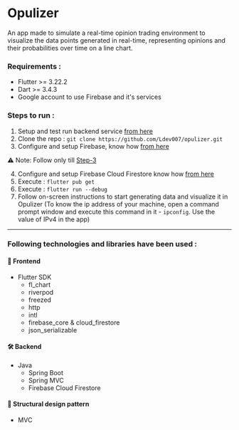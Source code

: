 # Opulizer

An app made to simulate a real-time opinion trading environment to visualize the data points generated in real-time, representing opinions and their probabilities over time on a line chart.

### Requirements :

- Flutter >= 3.22.2
- Dart >= 3.4.3
- Google account to use Firebase and it's services

### Steps to run :

1. Setup and test run backend service [from here](https://github.com/Ldev007/opulator)
2. Clone the repo : ```git clone https://github.com/Ldev007/opulizer.git```
3. Configure and setup Firebase, know how [from here](https://firebase.google.com/docs/flutter/setup?platform=android)

:warning: Note: Follow only till [Step-3](https://firebase.google.com/docs/flutter/setup?platform=android#configure-firebase)

4. Configure and setup Firebase Cloud Firestore know how [from here](https://firebase.google.com/docs/firestore/quickstart#dart)
5. Execute : ```flutter pub get```
6. Execute : ```flutter run --debug```
7. Follow on-screen instructions to start generating data and visualize it in Opulizer (To know the ip address of your machine, open a command prompt window and execute this command in it - ```ipconfig```. Use the value of IPv4 in the app)

---

### Following technologies and libraries have been used :

#### :lipstick: Frontend

- Flutter SDK
  - fl_chart
  - riverpod
  - freezed
  - http
  - intl
  - firebase_core & cloud_firestore
  - json_serializable

#### :hammer_and_wrench: Backend

- Java
  - Spring Boot
  - Spring MVC
  - Firebase Cloud Firestore

#### :office: Structural design pattern

- MVC
